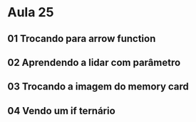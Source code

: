 # Aula 25

## 01 Trocando para arrow function

## 02 Aprendendo a lidar com parâmetro

## 03 Trocando a imagem do memory card

## 04 Vendo um if ternário

